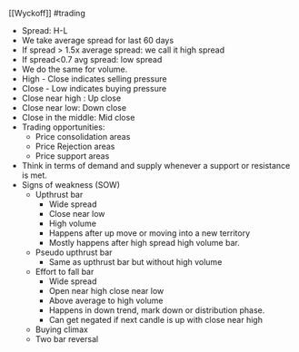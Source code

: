 [[Wyckoff]] #trading 

* Spread: H-L
* We take average spread for last 60 days
* If spread > 1.5x average spread: we call it high spread 
* If spread<0.7 avg spread: low spread
* We do the same for volume.
* High - Close indicates selling pressure 
* Close - Low indicates buying pressure 
* Close near high : Up close
* Close near low: Down close
* Close in the middle: Mid close
* Trading opportunities:
	* Price consolidation areas
	* Price Rejection areas
	* Price support areas
* Think in terms of demand and supply whenever a support or resistance is met.
* Signs of weakness (SOW)
	* Upthrust bar
		* Wide spread
		* Close near low
		* High volume
		* Happens after up move or moving into a new territory 
		* Mostly happens after high spread high volume bar.
	* Pseudo upthrust bar
		* Same as upthrust bar but without high volume 
	* Effort to fall bar
		* Wide spread 
		* Open near high close near low
		* Above average to high volume 
		* Happens in down trend, mark down or distribution phase.
		* Can get negated if next candle is up with close near high
	* Buying climax
	* Two bar reversal

